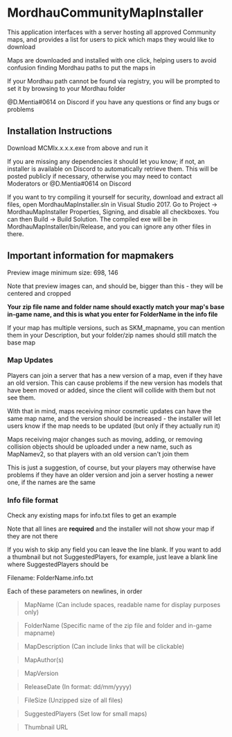 # MordhauCommunityMapInstaller
This application interfaces with a server hosting all approved Community maps, and provides a list for users to pick which maps they would like to download

Maps are downloaded and installed with one click, helping users to avoid confusion finding Mordhau paths to put the maps in

If your Mordhau path cannot be found via registry, you will be prompted to set it by browsing to your Mordhau folder

@D.Mentia#0614 on Discord if you have any questions or find any bugs or problems

## Installation Instructions
Download MCMIx.x.x.x.exe from above and run it

If you are missing any dependencies it should let you know; if not, an installer is available on Discord to automatically retrieve them.  This will be posted publicly if necessary, otherwise you may need to contact Moderators or @D.Mentia#0614 on Discord

If you want to try compiling it yourself for security, download and extract all files, open MordhauMapInstaller.sln in Visual Studio 2017.  Go to Project -> MordhauMapInstaller Properties, Signing, and disable all checkboxes.  You can then Build -> Build Solution.  The compiled exe will be in MordhauMapInstaller/bin/Release, and you can ignore any other files in there.


## Important information for mapmakers

Preview image minimum size: 698, 146

Note that preview images can, and should be, bigger than this - they will be centered and cropped

**Your zip file name and folder name should exactly match your map's base in-game name, and this is what you enter for FolderName in the info file**

If your map has multiple versions, such as SKM_mapname, you can mention them in your Description, but your folder/zip names should still match the base map

### Map Updates

Players can join a server that has a new version of a map, even if they have an old version.  This can cause problems if the new version has models that have been moved or added, since the client will collide with them but not see them.  

With that in mind, maps receiving minor cosmetic updates can have the same map name, and the version should be increased - the installer will let users know if the map needs to be updated (but only if they actually run it)

Maps receiving major changes such as moving, adding, or removing collision objects should be uploaded under a new name, such as MapNamev2, so that players with an old version can't join them

This is just a suggestion, of course, but your players may otherwise have problems if they have an older version and join a server hosting a newer one, if the names are the same


### Info file format

Check any existing maps for info.txt files to get an example

Note that all lines are **required** and the installer will not show your map if they are not there

If you wish to skip any field you can leave the line blank.  If you want to add a thumbnail but not SuggestedPlayers, for example, just leave a blank line where SuggestedPlayers should be

Filename: FolderName.info.txt

Each of these parameters on newlines, in order




>MapName (Can include spaces, readable name for display purposes only)

>FolderName (Specific name of the zip file and folder and in-game mapname)

>MapDescription (Can include links that will be clickable)

>MapAuthor(s)

>MapVersion

>ReleaseDate (In format: dd/mm/yyyy)

>FileSize (Unzipped size of all files)

>SuggestedPlayers (Set low for small maps)

>Thumbnail URL

